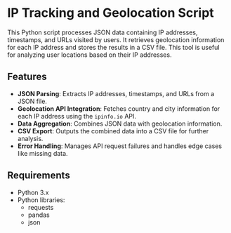 # IP Tracking and Geolocation Script

This Python script processes JSON data containing IP addresses, timestamps, and URLs visited by users. It retrieves geolocation information for each IP address and stores the results in a CSV file. This tool is useful for analyzing user locations based on their IP addresses.

## Features

- **JSON Parsing**: Extracts IP addresses, timestamps, and URLs from a JSON file.
- **Geolocation API Integration**: Fetches country and city information for each IP address using the `ipinfo.io` API.
- **Data Aggregation**: Combines JSON data with geolocation information.
- **CSV Export**: Outputs the combined data into a CSV file for further analysis.
- **Error Handling**: Manages API request failures and handles edge cases like missing data.

## Requirements

- Python 3.x
- Python libraries:
  - requests
  - pandas
  - json